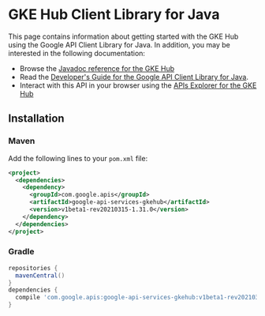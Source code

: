 # GKE Hub Client Library for Java



This page contains information about getting started with the GKE Hub
using the Google API Client Library for Java. In addition, you may be interested
in the following documentation:

* Browse the [Javadoc reference for the GKE Hub][javadoc]
* Read the [Developer's Guide for the Google API Client Library for Java][google-api-client].
* Interact with this API in your browser using the [APIs Explorer for the GKE Hub][api-explorer]

## Installation

### Maven

Add the following lines to your `pom.xml` file:

```xml
<project>
  <dependencies>
    <dependency>
      <groupId>com.google.apis</groupId>
      <artifactId>google-api-services-gkehub</artifactId>
      <version>v1beta1-rev20210315-1.31.0</version>
    </dependency>
  </dependencies>
</project>
```

### Gradle

```gradle
repositories {
  mavenCentral()
}
dependencies {
  compile 'com.google.apis:google-api-services-gkehub:v1beta1-rev20210315-1.31.0'
}
```

[javadoc]: https://googleapis.dev/java/google-api-services-gkehub/latest/index.html
[google-api-client]: https://github.com/googleapis/google-api-java-client/
[api-explorer]: https://developers.google.com/apis-explorer/#p/gkehub/v1/
